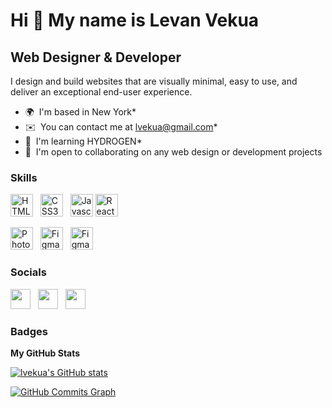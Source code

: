 Hi 👋 My name is Levan Vekua
============================
Web Designer & Developer
------------------------
I design and build websites that are visually minimal, easy to use, and deliver an exceptional end-user experience.
* 🌍  I'm based in New York* 
* ✉️  You can contact me at [lvekua@gmail.com](mailto:lvekua@gmail.com)* 
* 🧠  I'm learning HYDROGEN* 
* 🤝  I'm open to collaborating on any web design or development projects

### Skills

<p align="left">
<img src="https://raw.githubusercontent.com/danielcranney/readme-generator/main/public/icons/skills/html5-colored.svg" width="36" height="36" alt="HTML5" /> &nbsp; <img src="https://raw.githubusercontent.com/danielcranney/readme-generator/main/public/icons/skills/css3-colored.svg" width="36" height="36" alt="CSS3" /> &nbsp; 
<img src="https://raw.githubusercontent.com/danielcranney/readme-generator/main/public/icons/skills/javascript-colored.svg" width="36" height="36" alt="Javascript" />
<img src="https://raw.githubusercontent.com/danielcranney/readme-generator/main/public/icons/skills/react-colored.svg" width="36" height="36" alt="React" />
	
<img src="https://raw.githubusercontent.com/danielcranney/readme-generator/main/public/icons/skills/photoshop-colored.svg" width="36" height="36" alt="Photoshop" /> &nbsp; <img src="https://raw.githubusercontent.com/danielcranney/readme-generator/main/public/icons/skills/xd-colored.svg" width="36" height="36" alt="Figma" /> &nbsp; <img src="https://raw.githubusercontent.com/danielcranney/readme-generator/main/public/icons/skills/figma-colored.svg" width="36" height="36" alt="Figma" />
</p>


### Socials

<p align="left"> 
<a href="https://www.github.com/lvekua" target="_blank" rel="noreferrer"><img src="https://raw.githubusercontent.com/danielcranney/readme-generator/main/public/icons/socials/github.svg" width="32" height="32" /></a> &nbsp; <a href="https://www.linkedin.com/in/lvekua" target="_blank" rel="noreferrer"><img src="https://raw.githubusercontent.com/danielcranney/readme-generator/main/public/icons/socials/linkedin.svg" width="32" height="32" /></a> &nbsp; <a href="https://www.twitter.com/lvekua" target="_blank" rel="noreferrer"><img src="https://raw.githubusercontent.com/danielcranney/readme-generator/main/public/icons/socials/twitter.svg" width="32" height="32" /></a></p>

### Badges

<b>My GitHub Stats</b>

<a href="http://www.github.com/lvekua"><img src="https://github-readme-stats.vercel.app/api?username=lvekua&show_icons=true&hide=&count_private=true&title_color=0891b2&text_color=ffffff&icon_color=0891b2&bg_color=1c1917&hide_border=true&show_icons=true" alt="lvekua's GitHub stats" /></a>

<a href="http://www.github.com/lvekua"><img src="https://activity-graph.herokuapp.com/graph?username=lvekua&bg_color=1c1917&color=ffffff&line=0891b2&point=ffffff&area_color=1c1917&area=true&hide_border=true&custom_title=GitHub%20Commits%20Graph" alt="GitHub Commits Graph" /></a>
